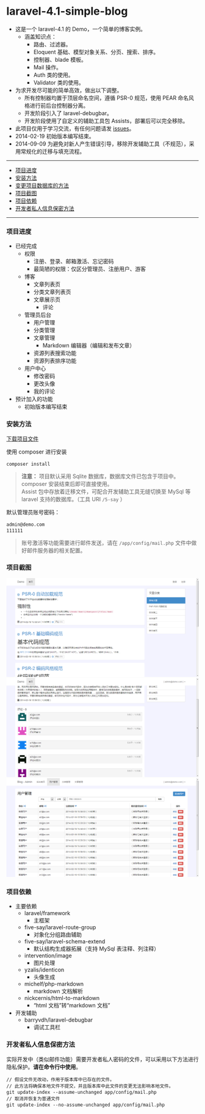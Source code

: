 # laravel-4.1-simple-blog

- 这是一个 laravel-4.1 的 Demo，一个简单的博客实例。
  - 涵盖知识点：
    - 路由、过滤器。
    - Eloquent 基础、模型对象关系、分页、搜索、排序。
    - 控制器、blade 模板。
    - Mail 操作。
    - Auth 类的使用。
    - Validator 类的使用。
- 为求开发尽可能的简单高效，做出以下调整。
  - 所有控制器均置于顶层命名空间，遵循 PSR-0 规范，使用 PEAR 命名风格进行前后台控制器分离。
  - 开发阶段引入了 laravel-debugbar。
  - 开发阶段使用了自定义的辅助工具包 Assists，部署后可以完全移除。
- 此项目仅用于学习交流，有任何问题请发 [issues](https://github.com/5-say/laravel-4.1-simple-blog/issues)。
- 2014-02-19 初始版本编写结束。
- 2014-09-09 为避免对新人产生错误引导，移除开发辅助工具（不规范），采用常规化的迁移与填充流程。

---

- [项目进度](#project)
- [安装方法](#install)
- [变更项目数据库的方法](/change-db.md)
- [项目截图](#screenshot)
- [项目依赖](#require)
- [开发者私人信息保密方法](#assume-unchanged)

---

<a name="project"></a>
### 项目进度

- 已经完成
  - 权限
    - 注册、登录、邮箱激活、忘记密码
    - 最简陋的权限：仅区分管理员、注册用户、游客
  - 博客
    - 文章列表页
    - 分类文章列表页
    - 文章展示页
      - 评论
  - 管理员后台
    - 用户管理
    - 分类管理
    - 文章管理
      - Markdown 编辑器（编辑和发布文章）
    - 资源列表搜索功能
    - 资源列表排序功能
  - 用户中心
    - 修改密码
    - 更改头像
    - 我的评论
- 预计加入的功能
  - 初始版本编写结束

<a name="install"></a>
### 安装方法

[下载项目文件](https://github.com/5-say/laravel-4.1-simple-blog/archive/master.zip)

使用 composer 进行安装

    composer install

> **注意：** 项目默认采用 Sqlite 数据库，数据库文件已包含于项目中。composer 安装结束后即可直接使用。  
> Assist 包中存放着迁移文件，可配合开发辅助工具无缝切换至 MySql 等 laravel 支持的数据库。（工具 URI `/5-say` ）

默认管理员账号密码：

    admin@demo.com
    111111

> 账号激活等功能需要进行邮件发送，请在 `/app/config/mail.php` 文件中做好邮件服务器的相关配置。

<a name="screenshot"></a>
### 项目截图

![Alt text](/public/readmeAssets/mx3540D.png "Optional title")
![Alt text](/public/readmeAssets/mx3826D.png "Optional title")
![Alt text](/public/readmeAssets/mx3D2BE.png "Optional title")

<a name="require"></a>
### 项目依赖

- 主要依赖
  - laravel/framework
    - 主框架
  - five-say/laravel-route-group
    - 对象化分组路由辅助
  - five-say/laravel-schema-extend
    - 默认结构生成器拓展（支持 MySql 表注释、列注释）
  - intervention/image
    - 图片处理
  - yzalis/identicon
    - 头像生成
  - michelf/php-markdown
    - markdown 文档解析
  - nickcernis/html-to-markdown
    - “html 文档”转“markdown 文档”
- 开发辅助
  - barryvdh/laravel-debugbar
    - 调试工具栏

<a name="assume-unchanged"></a>
### 开发者私人信息保密方法

实际开发中（类似邮件功能）需要开发者私人密码的文件，可以采用以下方法进行隐私保护。**请在命令行中使用**。

    // 假设文件无改动，作用于版本库中已存在的文件。
    // 此方法将确保本地文件不提交，并且版本库中此文件的变更无法影响本地文件。
    git update-index --assume-unchanged app/config/mail.php
    // 取消并恢复为普通文件
    git update-index --no-assume-unchanged app/config/mail.php